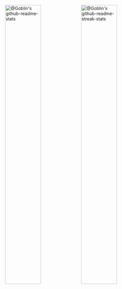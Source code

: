 <p align="center">

<a href="https://github.com/tuanlda78202?tab=repositories"><img src="https://github-readme-stats-one-bice.vercel.app/api?username=tuanlda78202&theme=gotham&show_icons=true&count_private=true&hide_border=true&role=OWNER,ORGANIZATION_MEMBER,COLLABORATOR"  width="48%" alt="@Goblin's github-readme-stats"/></a>
<a href="https://github.com/tuanlda78202?tab=stars"><img src="https://github-readme-streak-stats.herokuapp.com?user=tuanlda78202&theme=gotham&hide_border=true&date_format=M%20j%5B%2C%20Y%5D"  width="48%" alt="@Goblin's github-readme-streak-stats"/></a>

</p>


